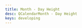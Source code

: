 ```yaml
---
title: Month - Day Height
desc: QCalendarMonth - Day Height
keys: developing
---
```


<example-viewer
  title="Day Height"
  file="MonthDayHeight"
  codepen-title="QCalendarMonth"
/>
